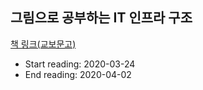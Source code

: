 ## 그림으로 공부하는 IT 인프라 구조

[책 링크(교보문고)](http://www.kyobobook.co.kr/product/detailViewKor.laf?ejkGb=KOR&barcode=9791185890265)

- Start reading: 2020-03-24
- End reading: 2020-04-02


